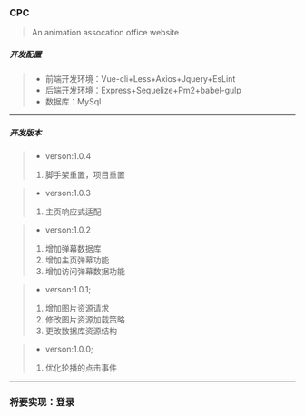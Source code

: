 ﻿### CPC

> An animation assocation office website 

##### 开发配置

> * 前端开发环境：Vue-cli+Less+Axios+Jquery+EsLint
> * 后端开发环境：Express+Sequelize+Pm2+babel-gulp
> * 数据库：MySql
---

##### 开发版本
> * verson:1.0.4
> 1. 脚手架重置，项目重置

> * verson:1.0.3
> 1. 主页响应式适配

> * verson:1.0.2
> 1. 增加弹幕数据库
> 2. 增加主页弹幕功能
> 3. 增加访问弹幕数据功能

> * verson:1.0.1;
> 1. 增加图片资源请求
> 2. 修改图片资源加载策略
> 3. 更改数据库资源结构

> * verson:1.0.0;
> 1. 优化轮播的点击事件
---

### 将要实现：登录
